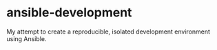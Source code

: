 # ansible-development

My attempt to create a reproducible, isolated development environment using
Ansible.


